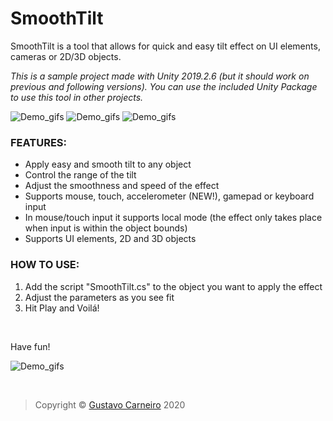 # SmoothTilt
SmoothTilt is a tool that allows for quick and easy tilt effect on UI elements, cameras or 2D/3D  objects.

*This is a sample project made with Unity 2019.2.6 (but it should work on previous and following versions). You can use the included Unity Package to use this tool in other projects.*

![Demo_gifs](Demo_gifs/GustavoCarneiro_UI_SmoothTilt.gif)
![Demo_gifs](Demo_gifs/GustavoCarneiro_UI_SmoothTilt_4.gif)
![Demo_gifs](Demo_gifs/GustavoCarneiro_UI_SmoothTilt_mobile.gif)

### FEATURES:
- Apply easy and smooth tilt to any object
- Control the range of the tilt
- Adjust the smoothness and speed of the effect
- Supports mouse, touch, accelerometer (NEW!), gamepad or keyboard input
- In mouse/touch input it supports local mode (the effect only takes place when input is within the object bounds)
- Supports UI elements, 2D and 3D objects

### HOW TO USE:
1. Add the script "SmoothTilt.cs" to the object you want to apply the effect
2. Adjust the parameters as you see fit
3. Hit Play and Voilá!

<br>

Have fun!

![Demo_gifs](Demo_gifs/GustavoCarneiro_UI_SmoothTilt_6.gif)

<br>

>Copyright © [Gustavo Carneiro](https://read.cv/gugucuquinha) 2020

